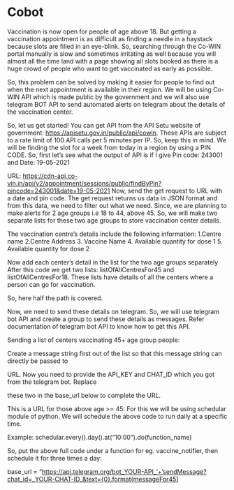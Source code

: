 # Cobot
Vaccination is now open for people of age above 18. But getting a vaccination appointment is as difficult as finding a needle in a haystack because slots are filled in an eye-blink. So, searching through the Co-WIN portal manually is slow and sometimes irritating as well because you will almost all the time land with a page showing all slots booked as there is a huge crowd of people who want to get vaccinated as early as possible.

So, this problem can be solved by making it easier for people to find out when the next appointment is available in their region. We will be using Co-WIN API which is made public by the government and we will also use telegram BOT API to send automated alerts on telegram about the details of the vaccination center.

So, let us get started!
You can get API from the API Setu website of government: https://apisetu.gov.in/public/api/cowin. These APIs are subject to a rate limit of 100 API calls per 5 minutes per IP. So, keep this in mind. We will be finding the slot for a week from today in a region by using a PIN CODE.  So, first let’s see what the output of API is if I give Pin code: 243001 and Date: 19-05-2021

URL: https://cdn-api.co-vin.in/api/v2/appointment/sessions/public/findByPin?pincode=243001&date=19-05-2021
Now, send the get request to URL with a date and pin code. The get request returns us data in JSON format and from this data, we need to filter out what we need. Since, we are planning to make alerts for 2 age groups i.e 18 to 44, above 45. So, we will make two separate lists for these two age groups to store vaccination center details.

The vaccination centre’s details include the following information:
1.Centre name
2.Centre Address
3. Vaccine Name
4. Available quantity for dose 1
5. Available quantity for dose 2

Now add each center’s detail in the list for the two age groups separately
After this code we get two lists: listOfAllCentresFor45 and listOfAllCentresFor18. These lists have details of all the centers where a person can go for vaccination.

So, here half the path is covered.

Now, we need to send these details on telegram. So, we will use telegram bot API and create a group to send these details as messages. Refer documentation of telegram bot API to know how to get this API.

Sending a list of centers vaccinating 45+ age group people:

Create a message string first out of the list so that this message string can directly be passed to

URL. Now you need to provide the API_KEY and CHAT_ID which you got from the telegram bot. Replace

these two in the base_url below to complete the URL.

This is a URL for those above age >= 45:
For this we will be using schedular module of python. We will schedule the above code to run daily at a specific time.

Example: schedular.every().day().at(“10:00”).do(function_name)

So, put the above full code under a function for eg. vaccine_notifier, then schedule it for three times a day:

base_url = “https://api.telegram.org/bot_YOUR-API_‘+’sendMessage?chat_id=_YOUR-CHAT-ID_&text={0}.format(messageFor45)
